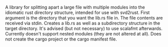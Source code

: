 A library for splitting apart a large file with multiple modules into the idiomatic rust directory structure, intended for use with svd2rust.
First argument is the directory that you want the lib.rs file in. The file contents are received via stdin.
Creates a lib.rs as well as a subdirectory structure in the target directory.
It's advised (but not necessary) to use scalafmt afterwards.
Currently doesn't support nested modules (they are not altered at all).
Does not create the cargo project or the cargo manifest file.
